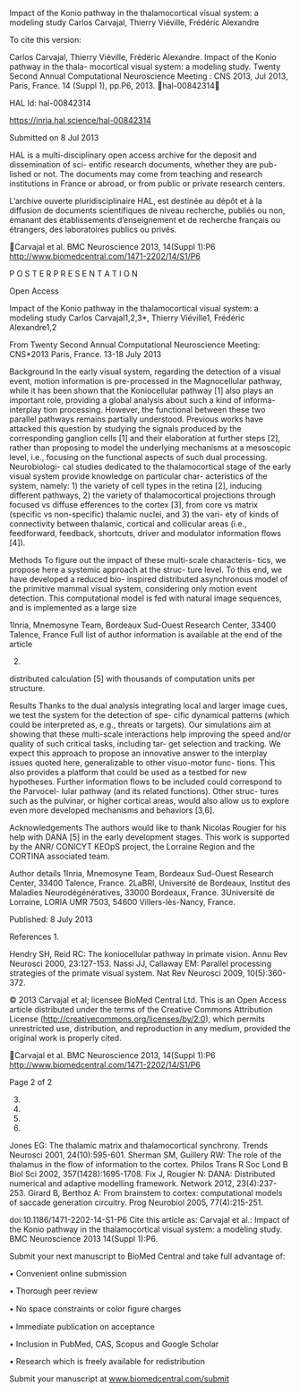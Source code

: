 Impact of the Konio pathway in the thalamocortical
visual system: a modeling study
Carlos Carvajal, Thierry Viéville, Frédéric Alexandre

To cite this version:

Carlos Carvajal, Thierry Viéville, Frédéric Alexandre.
Impact of the Konio pathway in the thala-
mocortical visual system: a modeling study. Twenty Second Annual Computational Neuroscience
Meeting : CNS 2013, Jul 2013, Paris, France. 14 (Suppl 1), pp.P6, 2013. ￿hal-00842314￿

HAL Id: hal-00842314

https://inria.hal.science/hal-00842314

Submitted on 8 Jul 2013

HAL is a multi-disciplinary open access
archive for the deposit and dissemination of sci-
entific research documents, whether they are pub-
lished or not. The documents may come from
teaching and research institutions in France or
abroad, or from public or private research centers.

L’archive ouverte pluridisciplinaire HAL, est
destinée au dépôt et à la diffusion de documents
scientifiques de niveau recherche, publiés ou non,
émanant des établissements d’enseignement et de
recherche français ou étrangers, des laboratoires
publics ou privés.

Carvajal et al. BMC Neuroscience 2013, 14(Suppl 1):P6
http://www.biomedcentral.com/1471-2202/14/S1/P6

P O S T E R P R E S E N T A T I O N

Open Access

Impact of the Konio pathway in the
thalamocortical visual system: a modeling study
Carlos Carvajal1,2,3\*, Thierry Viéville1, Frédéric Alexandre1,2

From Twenty Second Annual Computational Neuroscience Meeting: CNS\*2013
Paris, France. 13-18 July 2013

Background
In the early visual system, regarding the detection of a
visual event, motion information is pre-processed in the
Magnocellular pathway, while it has been shown that the
Koniocellular pathway [1] also plays an important role,
providing a global analysis about such a kind of informa-
interplay
tion processing. However, the functional
between these two parallel pathways remains partially
understood. Previous works have attacked this question
by studying the signals produced by the corresponding
ganglion cells [1] and their elaboration at further steps
[2], rather than proposing to model the underlying
mechanisms at a mesoscopic level, i.e., focusing on the
functional aspects of such dual processing. Neurobiologi-
cal studies dedicated to the thalamocortical stage of the
early visual system provide knowledge on particular char-
acteristics of the system, namely: 1) the variety of cell
types in the retina [2], inducing different pathways, 2) the
variety of thalamocortical projections through focused vs
diffuse efferences to the cortex [3], from core vs matrix
(specific vs non-specific) thalamic nuclei, and 3) the vari-
ety of kinds of connectivity between thalamic, cortical
and collicular areas (i.e., feedforward, feedback, shortcuts,
driver and modulator information flows [4]).

Methods
To figure out the impact of these multi-scale characteris-
tics, we propose here a systemic approach at the struc-
ture level. To this end, we have developed a reduced bio-
inspired distributed asynchronous model of the primitive
mammal visual system, considering only motion event
detection. This computational model is fed with natural
image sequences, and is implemented as a large size

1Inria, Mnemosyne Team, Bordeaux Sud-Ouest Research Center, 33400
Talence, France
Full list of author information is available at the end of the article

2.

distributed calculation [5] with thousands of computation
units per structure.

Results
Thanks to the dual analysis integrating local and larger
image cues, we test the system for the detection of spe-
cific dynamical patterns (which could be interpreted as,
e.g., threats or targets). Our simulations aim at showing
that these multi-scale interactions help improving the
speed and/or quality of such critical tasks, including tar-
get selection and tracking. We expect this approach to
propose an innovative answer to the interplay issues
quoted here, generalizable to other visuo-motor func-
tions. This also provides a platform that could be used
as a testbed for new hypotheses. Further information
flows to be included could correspond to the Parvocel-
lular pathway (and its related functions). Other struc-
tures such as the pulvinar, or higher cortical areas,
would also allow us to explore even more developed
mechanisms and behaviors [3,6].

Acknowledgements
The authors would like to thank Nicolas Rougier for his help with DANA [5]
in the early development stages. This work is supported by the ANR/
CONICYT KEOpS project, the Lorraine Region and the CORTINA associated
team.

Author details
1Inria, Mnemosyne Team, Bordeaux Sud-Ouest Research Center, 33400
Talence, France. 2LaBRI, Université de Bordeaux, Institut des Maladies
Neurodégénératives, 33000 Bordeaux, France. 3Université de Lorraine, LORIA
UMR 7503, 54600 Villers-lès-Nancy, France.

Published: 8 July 2013

References
1.

Hendry SH, Reid RC: The koniocellular pathway in primate vision. Annu
Rev Neurosci 2000, 23:127-153.
Nassi JJ, Callaway EM: Parallel processing strategies of the primate visual
system. Nat Rev Neurosci 2009, 10(5):360-372.

© 2013 Carvajal et al; licensee BioMed Central Ltd. This is an Open Access article distributed under the terms of the Creative Commons
Attribution License (http://creativecommons.org/licenses/by/2.0), which permits unrestricted use, distribution, and reproduction in
any medium, provided the original work is properly cited.

Carvajal et al. BMC Neuroscience 2013, 14(Suppl 1):P6
http://www.biomedcentral.com/1471-2202/14/S1/P6

Page 2 of 2

3.

4.

5.

6.

Jones EG: The thalamic matrix and thalamocortical synchrony. Trends
Neurosci 2001, 24(10):595-601.
Sherman SM, Guillery RW: The role of the thalamus in the flow of
information to the cortex. Philos Trans R Soc Lond B Biol Sci 2002,
357(1428):1695-1708.
Fix J, Rougier N: DANA: Distributed numerical and adaptive modelling
framework. Network 2012, 23(4):237-253.
Girard B, Berthoz A: From brainstem to cortex: computational models of
saccade generation circuitry. Prog Neurobiol 2005, 77(4):215-251.

doi:10.1186/1471-2202-14-S1-P6
Cite this article as: Carvajal et al.: Impact of the Konio pathway in the
thalamocortical visual system: a modeling study. BMC Neuroscience 2013
14(Suppl 1):P6.

Submit your next manuscript to BioMed Central
and take full advantage of: 

• Convenient online submission

• Thorough peer review

• No space constraints or color ﬁgure charges

• Immediate publication on acceptance

• Inclusion in PubMed, CAS, Scopus and Google Scholar

• Research which is freely available for redistribution

Submit your manuscript at 
www.biomedcentral.com/submit

